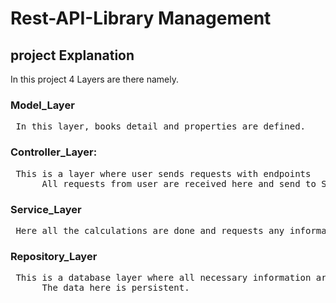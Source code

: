 # Rest-API-Library Management

## project Explanation


In this project 4 Layers are there namely.


<h3> Model_Layer </h3>

<pre> In this layer, books detail and properties are defined. </pre>

<h3> Controller_Layer: </h3>

<pre> This is a layer where user sends requests with endpoints 
      All requests from user are received here and send to Service Layer to get response. </pre>
      
 <h3> Service_Layer </h3>
 
 <pre> Here all the calculations are done and requests any information need from database. </pre>
 
 <h3> Repository_Layer </h3>
 
<pre> This is a database layer where all necessary information are stored.
      The data here is persistent. </pre>
 
